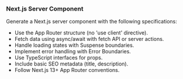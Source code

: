 ### Next.js Server Component

Generate a Next.js server component with the following specifications:
- Use the App Router structure (no 'use client' directive).
- Fetch data using async/await with fetch API or server actions.
- Handle loading states with Suspense boundaries.
- Implement error handling with Error Boundaries.
- Use TypeScript interfaces for props.
- Include basic SEO metadata (title, description).
- Follow Next.js 13+ App Router conventions.